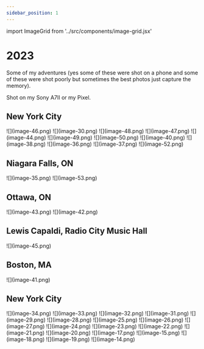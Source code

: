 ```yaml
---
sidebar_position: 1
---
```


import ImageGrid from '../src/components/image-grid.jsx'

# 2023

Some of my adventures (yes some of these were shot on a phone and some of these were shot poorly but sometimes the best photos just capture the memory).

Shot on my Sony A7II or my Pixel.


## New York City

<ImageGrid>
![](image-46.png)
![](image-30.png)
![](image-48.png)
![](image-47.png)
![](image-44.png)
![](image-49.png)
![](image-50.png)
![](image-40.png)
![](image-38.png)
![](image-36.png)
![](image-37.png)
![](image-52.png)
</ImageGrid>



## Niagara Falls, ON

<ImageGrid>
![](image-35.png)
![](image-53.png)
</ImageGrid>

## Ottawa, ON
<ImageGrid>
![](image-43.png)
![](image-42.png)
</ImageGrid>


## Lewis Capaldi, Radio City Music Hall

<ImageGrid>
![](image-45.png)
</ImageGrid>

## Boston, MA

<ImageGrid>
![](image-41.png)
</ImageGrid>

## New York City

<ImageGrid>
![](image-34.png)
![](image-33.png)
![](image-32.png)
![](image-31.png)
![](image-29.png)
![](image-28.png)
![](image-25.png)
![](image-26.png)
![](image-27.png)
![](image-24.png)
![](image-23.png)
![](image-22.png)
![](image-21.png)
![](image-20.png)
![](image-17.png)
![](image-15.png)
![](image-18.png)
![](image-19.png)
![](image-14.png)
</ImageGrid>
